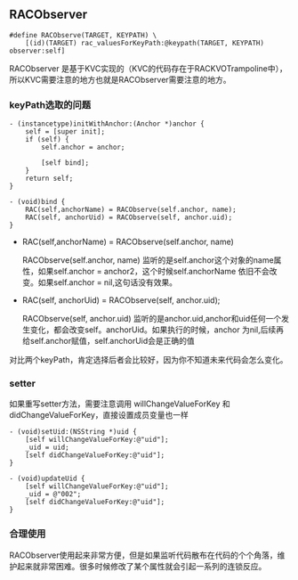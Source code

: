 ## RACObserver

```
#define RACObserve(TARGET, KEYPATH) \
    [(id)(TARGET) rac_valuesForKeyPath:@keypath(TARGET, KEYPATH) observer:self]
```

RACObserver 是基于KVC实现的（KVC的代码存在于RACKVOTrampoline中），所以KVC需要注意的地方也就是RACObserver需要注意的地方。

### keyPath选取的问题

```
- (instancetype)initWithAnchor:(Anchor *)anchor {
	self = [super init];
	if (self) {
		self.anchor = anchor;
		
		[self bind];
	}
	return self;
}

- (void)bind {
	RAC(self,anchorName) = RACObserve(self.anchor, name);
	RAC(self, anchorUid) = RACObserve(self, anchor.uid);
}
```



* RAC(self,anchorName) = RACObserve(self.anchor, name)

  RACObserve(self.anchor, name) 监听的是self.anchor这个对象的name属性，如果self.anchor = anchor2，这个时候self.anchorName 依旧不会改变。如果self.anchor = nil,这句话没有效果。

* RAC(self, anchorUid) = RACObserve(self, anchor.uid);

  RACObserve(self, anchor.uid) 监听的是anchor.uid,anchor和uid任何一个发生变化，都会改变self。anchorUid。如果执行的时候，anchor 为nil,后续再给self.anchor赋值，self.anchorUid会是正确的值

对比两个keyPath，肯定选择后者会比较好，因为你不知道未来代码会怎么变化。

### setter

如果重写setter方法，需要注意调用 willChangeValueForKey 和  didChangeValueForKey，直接设置成员变量也一样

```
- (void)setUid:(NSString *)uid {
    [self willChangeValueForKey:@"uid"];
    _uid = uid;
    [self didChangeValueForKey:@"uid"];
}

- (void)updateUid {
    [self willChangeValueForKey:@"uid"];
    _uid = @"002";
    [self didChangeValueForKey:@"uid"];
}
```

### 合理使用

RACObserver使用起来非常方便，但是如果监听代码散布在代码的个个角落，维护起来就非常困难。很多时候修改了某个属性就会引起一系列的连锁反应。